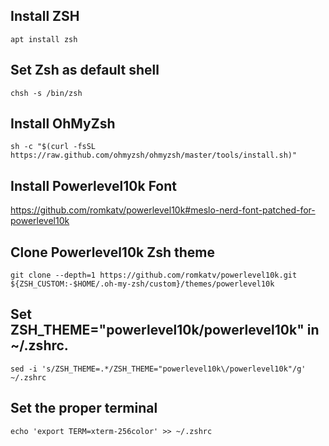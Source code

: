 ## Install ZSH
`apt install zsh`

## Set Zsh as default shell
`chsh -s /bin/zsh`

## Install OhMyZsh
`sh -c "$(curl -fsSL https://raw.github.com/ohmyzsh/ohmyzsh/master/tools/install.sh)"`

## Install Powerlevel10k Font
https://github.com/romkatv/powerlevel10k#meslo-nerd-font-patched-for-powerlevel10k

## Clone Powerlevel10k Zsh theme
`git clone --depth=1 https://github.com/romkatv/powerlevel10k.git ${ZSH_CUSTOM:-$HOME/.oh-my-zsh/custom}/themes/powerlevel10k`

## Set ZSH_THEME="powerlevel10k/powerlevel10k" in ~/.zshrc.

`sed -i 's/ZSH_THEME=.*/ZSH_THEME="powerlevel10k\/powerlevel10k"/g' ~/.zshrc`

## Set the proper terminal

`echo 'export TERM=xterm-256color' >> ~/.zshrc`
